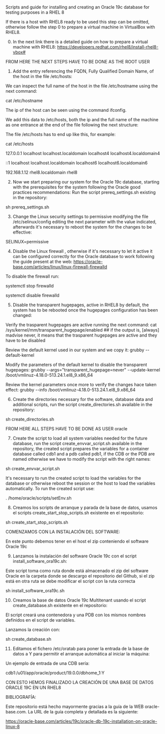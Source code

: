 Scripts and guide for installing and creating an Oracle 19c database for testing purposes in a RHEL 8

If there is a host with RHEL8 ready to be used this step can be omitted, otherwise follow the step 0 to prepare a virtual machine in VirtualBox with RHEL8.

0. In the next link there is a detailed guide on how to prepare a virtual machine with RHEL8: https://developers.redhat.com/rhel8/install-rhel8-vbox#

FROM HERE THE NEXT STEPS HAVE TO BE DONE AS THE ROOT USER

1. Add the entry referencing the FQDN, Fully Qualified Domain Name, of the host in the file /etc/hosts:

We can inspect the full name of the host in the file /etc/hostname using the next command:

cat /etc/hostname

The ip of the host can be seen using the command ifconfig.

We add this data to /etc/hosts, both the ip and the full name of the machine as one entrance at the end of the file following the next structure:

The file /etc/hosts has to end up like this, for example:

cat /etc/hosts

127.0.0.1 localhost localhost.localdomain localhost4 localhost4.localdomain4

::1 localhost localhost.localdomain localhost6 localhost6.localdomain6

192.168.1.12 rhel8.localdomain rhel8

2. Now we start preparing our system for the Oracle 19c database, starting with the prerequisites for the system following the Oracle good practices recommendations: Run the script prereq_settings.sh existing in the repository:

sh prereq_settings.sh

3. Change the Linux security settings to permissive modifying the file /etc/selinux/config editing the next parameter with the value indicated, afterwards it's necessary to reboot the system for the changes to be effective:

SELINUX=permissive

4. Disable the Linux firewall , otherwise if it's necessary to let it active it can be configured correctly for the Oracle database to work following the guide present at the web: https://oracle-base.com/articles/linux/linux-firewall-firewalld

To disable the firewall run:

systemctl stop firewalld

systemctl disable firewalld

5. Disable the transparent hugepages, active in RHEL8 by default, the system has to be rebooted once the hugepages configuration has been changed:

Verify the trasparent hugepages are active running the next command: cat /sys/kernel/mm/transparent_hugepage/enabled ## if the output is, [always] madvise never, it means that the trasparent hugepages are active and they have to be disabled

Review the default kernel used in our system and we copy it: grubby --default-kernel

Modify the parameters of the default kernel to disable the transparent hugepages: grubby --args="transparent_hugepage=never" --update-kernel /boot/vmlinuz-4.18.0-513.24.1.el8_9.x86_64

Review the kernel parameters once more to verify the changes hace taken effect: grubby --info /boot/vmlinuz-4.18.0-513.24.1.el8_9.x86_64

6. Create the directories necessary for the software, database data and additional scripts, run the script create_directories.sh available in the repository:

sh create_directories.sh

FROM HERE ALL STEPS HAVE TO BE DONE AS USER oracle

7. Create the script to load all system variables needed for the future database, run the script create_envvar_script.sh available in the repository, the created script prepares the variables for a container database called cdb1 and a pdb called pdb1, if the CDB or the PDB are named otherwise we have to modify the script with the right names:

sh create_envvar_script.sh

It's necessary to run the created script to load the variables for the database or otherwise reboot the session or the host to load the variables automatically. To run the created script use:

. /home/oracle/scripts/setEnv.sh

8. Creamos los scripts de arranque y parada de la base de datos, usamos el scripts create_start_stop_scripts.sh existente en el repositorio:

sh create_start_stop_scripts.sh

COMENZAMOS CON LA INSTALACIÓN DEL SOFTWARE:

En este punto debemos tener en el host el zip conteniendo el software Oracle 19c

9. Lanzamos la instalación del software Oracle 19c con el script install_software_ora19c.sh:

Este script toma como ruta donde está almacenado el zip del software Oracle en la carpeta donde se descargo el repositorio del Github, si el zip está en otra ruta se debe modificar el script con la ruta correcta

sh install_software_ora19c.sh

10. Creamos la base de datos Oracle 19c Multitenant usando el script create_database.sh existente en el repositorio:

El script creará una contenedora y una PDB con los mismos nombres definidos en el script de variables.

Lanzamos la creación con:

sh create_database.sh

11. Editamos el fichero /etc/oratab para poner la entrada de la base de datos a Y para permitir el arranque automática al iniciar la máquina:

Un ejemplo de entrada de una CDB sería:

cdb1:/u01/app/oracle/product/19.0.0/dbhome_1:Y

CON ESTO HEMOS FINALIZADO LA CREACIÓN DE UNA BASE DE DATOS ORACLE 19C EN UN RHEL8


BIBLIOGRAFÍA:

Este repositorio está hecho mayormente gracias a la guía de la WEB oracle-base.com. La URL de la guía completa y detallada es la siguiente:

https://oracle-base.com/articles/19c/oracle-db-19c-installation-on-oracle-linux-8
